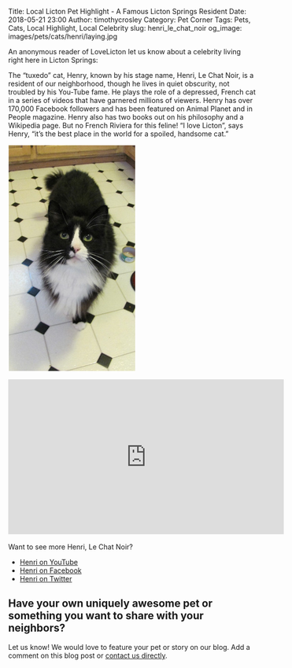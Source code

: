 Title: Local Licton Pet Highlight - A Famous Licton Springs Resident
Date: 2018-05-21 23:00
Author: timothycrosley
Category: Pet Corner
Tags: Pets, Cats, Local Highlight, Local Celebrity
slug: henri_le_chat_noir
og_image: images/pets/cats/henri/laying.jpg

An anonymous reader of LoveLicton let us know about a celebrity living right here in Licton Springs:

The “tuxedo” cat, Henry, known by his stage name, Henri, Le Chat Noir, is a resident of our
neighborhood, though he lives in quiet obscurity, not troubled by his You-Tube fame. He plays the role
of a depressed, French cat in a series of videos that have garnered millions of viewers. Henry has over
170,000 Facebook followers and has been featured on Animal Planet and in People magazine. Henry also
has two books out on his philosophy and a Wikipedia page. But no French Riviera for this feline! “I love
Licton”, says Henry, “it’s the best place in the world for a spoiled, handsome cat.”

[![Henri Waits for Food](/images/pets/cats/henri/feed_me.jpg)](/images/pets/cats/henri/feed_me.jpg)
<iframe width="560" height="315" src="https://www.youtube.com/embed/wx5Of3X-VJw" frameborder="0" allow="autoplay; encrypted-media" allowfullscreen></iframe>

Want to see more Henri, Le Chat Noir?

* [Henri on YouTube](https://www.youtube.com/channel/UCKV9BaMeTZ1XkpTzvJl226Q)
* [Henri on Facebook](http://tinyurl.com/henrifb)
* [Henri on Twitter](http://twitter.com//HenriLeChatNoir)

## Have your own uniquely awesome pet or something you want to share with your neighbors?

Let us know! We would love to feature your pet or story on our blog. Add a comment on this blog post or [contact us directly](/pages/connect-with-us.html).
